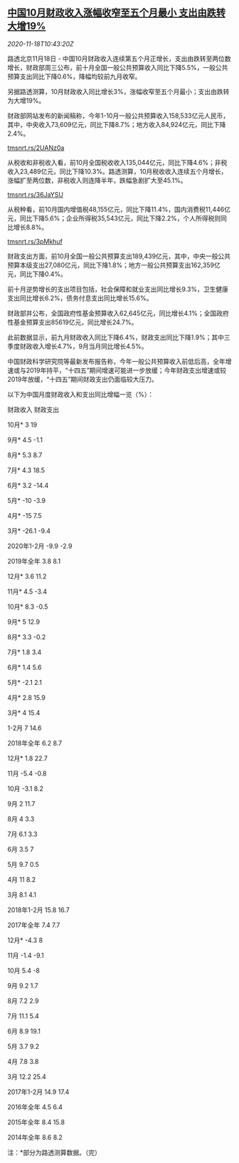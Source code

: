 <!--1605696854000-->
[中国10月财政收入涨幅收窄至五个月最小 支出由跌转大增19%](https://cn.reuters.com/article/china-oct-fiscal-balance-1118-idCNKBS27Y17U)
------

<div><i>2020-11-18T10:43:20Z</i></div><p>路透北京11月18日 - 中国10月财政收入连续第五个月正增长，支出由跌转至两位数增长，财政部周三公布，前十月全国一般公共预算收入同比下降5.5%，一般公共预算支出同比下降0.6%，降幅均较前九月收窄。</p><p>另据路透测算，10月财政收入同比增长3%，涨幅收窄至五个月最小；支出由跌转为大增19%。</p><p>财政部网站发布的新闻稿称，今年1-10月一般公共预算收入158,533亿元人民币，其中，中央收入73,609亿元，同比下降8.7%；地方收入84,924亿元，同比下降2.4%。</p><p><a href="https://tmsnrt.rs/2UANz0a">tmsnrt.rs/2UANz0a</a></p><p>从税收和非税收入看，前10月全国税收收入135,044亿元，同比下降4.6%；非税收入23,489亿元，同比下降10.3%。路透测算，10月税收收入连续五个月增长，涨幅扩至两位数，非税收入则连降半年，跌幅急剧扩大至45.1%。</p><p><a href="https://tmsnrt.rs/36JaYSU">tmsnrt.rs/36JaYSU</a></p><p>从税种看，前10月国内增值税48,155亿元，同比下降11.4%，国内消费税11,446亿元，同比下降5.6%；企业所得税35,543亿元，同比下降2.2%，个人所得税则同比增长8.8%。</p><p><a href="https://tmsnrt.rs/3pMkhuf">tmsnrt.rs/3pMkhuf</a></p><p>财政支出方面，前10月全国一般公共预算支出189,439亿元，其中，中央一般公共预算本级支出27,080亿元，同比下降1.8%；地方一般公共预算支出162,359亿元，同比下降0.4%。</p><p>前十月逆势增长的支出项目包括，社会保障和就业支出同比增长9.3%，卫生健康支出同比增长6.2%，债务付息支出同比增长15.6%。</p><p>财政部并公布，全国政府性基金预算收入62,645亿元，同比增长4.1%；全国政府性基金预算支出85619亿元，同比增长24.7%。</p><p>此前数据显示，前九月财政收入同比下降6.4%，财政支出同比下降1.9%；其中三季度财政收入增长4.7%，9月当月同比增长4.5%。</p><p>中国财政科学研究院等最新发布报告称，今年一般公共预算收入前低后高，全年增速或与2019年持平，“十四五”期间增速可能进一步放缓；今年财政支出增速或较2019年放缓，“十四五”期间财政支出仍面临较大压力。</p><p>以下为中国月度财政收入和支出同比增幅一览（%）：</p><p>财政收入 财政支出</p><p>10月* 3 19</p><p>9月* 4.5 -1.1</p><p>8月* 5.3 8.7</p><p>7月* 4.3 18.5</p><p>6月* 3.2 -14.4</p><p>5月* -10 -3.9</p><p>4月* -15 7.5</p><p>3月* -26.1 -9.4</p><p>2020年1-2月 -9.9 -2.9</p><p>2019年全年 3.8 8.1</p><p>12月* 3.6 11.2</p><p>11月* 4.5 -3.4</p><p>10月* 8.3 -0.5</p><p>9月* 5 12.9</p><p>8月* 3.3 -0.2</p><p>7月* 1.8 3.4</p><p>6月* 1.4 5.6</p><p>5月* -2.1 2.1</p><p>4月* 2.8 15.9</p><p>3月* 4 15.4</p><p>1-2月 7 14.6</p><p>2018年全年 6.2 8.7</p><p>12月* 1.8 22.7</p><p>11月 -5.4 -0.8</p><p>10月 -3.1 8.2</p><p>9月 2 11.7</p><p>8月 4 3.3</p><p>7月 6.1 3.3</p><p>6月 3.5 7</p><p>5月 9.7 0.5</p><p>4月 11 8.2</p><p>3月 8.1 4.1</p><p>2018年1-2月 15.8 16.7</p><p>2017年全年 7.4 7.7</p><p>12月* -4.3 8</p><p>11月 -1.4 -9.1</p><p>10月 5.4 -8</p><p>9月 9.2 1.7</p><p>8月 7.2 2.9</p><p>7月 11.1 5.4</p><p>6月 8.9 19.1</p><p>5月 3.7 9.2</p><p>4月 7.8 3.8</p><p>3月 12.2 25.4</p><p>2017年1-2月 14.9 17.4</p><p>2016年全年 4.5 6.4</p><p>2015年全年 8.4 15.8</p><p>2014年全年 8.6 8.2</p><p>注：*部分为路透测算数据。（完）</p>
